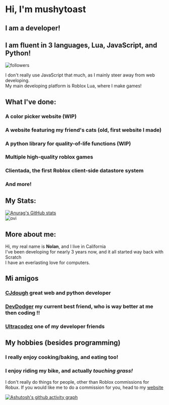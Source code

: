 # Hi, I'm **mushytoast**  
## I am a developer!  
## I am fluent in 3 languages, **Lua, JavaScript, and Python!**   
<img alt="followers" title="Follow me on Github" src="https://img.shields.io/github/followers/mushytoast?color=236ad3&style=for-the-badge&logo=github&label=Follow"/>

I don't really use JavaScript that much, as I mainly steer away from web developing.   
My main developing platform is Roblox Lua, where I make games!     

## What I've done:  
### A color picker website (WIP)   
### A website featuring my friend's cats (old, first website I made)   
### A python library for quality-of-life functions (WIP)   
### Multiple high-quality roblox games    
### Clientada, the first Roblox client-side datastore system     
### And more!     

## My Stats:    
[![Anurag's GitHub stats](https://github-readme-stats.vercel.app/api?username=MushyToast)](https://github.com/anuraghazra/github-readme-stats)   
<img src="https://github-readme-stats.vercel.app/api/top-langs?username=MushyToast&show_icons=true&locale=en&layout=compact&theme=chartreuse-dark" alt="ovi" />

## More about me:   
Hi, my real name is **Nolan**, and I live in California     
I've been developing for nearly 3 years now, and it all started way back with Scratch    
I have an everlasting love for computers.   

## Mi amigos
### [CJdough](https://github.com/CJdough) great web and python developer    
### [DevDodger](https://github.com/DevDodger/) my current best friend, who is way better at me then coding !!  
### [Ultracodez](https://github.com/ultracodez) one of my developer friends  

## My hobbies (besides programming)  
### I really enjoy cooking/baking, and eating too!    
### I enjoy riding my bike, and actually *touching grass!*   

I don't really do things for people, other than Roblox commissions for Robux. If you would like me to do a commission for you, head to my [website](https://mushytoast.github.io/)    

[![Ashutosh's github activity graph](https://github-readme-activity-graph.cyclic.app/graph?username=mushytoast&bg_color=ffcfe9&color=9e4c98&line=9e4c98&point=403d3d&area=true&hide_border=true)](https://github.com/ashutosh00710/github-readme-activity-graph)
